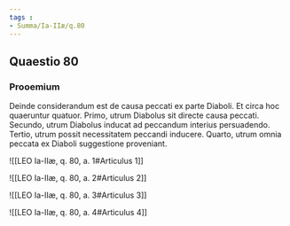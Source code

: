 ```yaml
---
tags : 
- Summa/Ia-IIæ/q.80
---
```


## Quaestio 80

### Prooemium

Deinde considerandum est de causa peccati ex parte Diaboli. Et circa hoc quaeruntur quatuor. Primo, utrum Diabolus sit directe causa peccati. Secundo, utrum Diabolus inducat ad peccandum interius persuadendo. Tertio, utrum possit necessitatem peccandi inducere. Quarto, utrum omnia peccata ex Diaboli suggestione proveniant.

![[LEO Ia-IIæ, q. 80, a. 1#Articulus 1]]

![[LEO Ia-IIæ, q. 80, a. 2#Articulus 2]]

![[LEO Ia-IIæ, q. 80, a. 3#Articulus 3]]

![[LEO Ia-IIæ, q. 80, a. 4#Articulus 4]]

